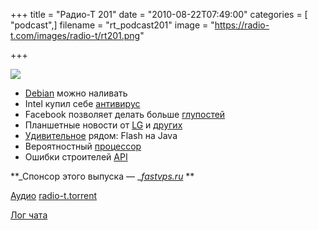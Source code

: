 +++
title = "Радио-Т 201"
date = "2010-08-22T07:49:00"
categories = [ "podcast",]
filename = "rt_podcast201"
image = "https://radio-t.com/images/radio-t/rt201.png"

+++

![](https://radio-t.com/images/radio-t/rt201.png)

- [Debian](http://digitizor.com/2010/08/16/happy-17th-birthday-debian-and-some-interesting-history/) можно наливать
- Intel купил себе [антивирус](http://www.osnews.com/story/23705/Intel_To_Acquire_McAfee)
- Facebook позволяет делать больше [глупостей](http://www.cnn.com/2010/TECH/social.media/08/19/cashmore.facebook.places/index.html)
- Планшетные новости от [LG](http://www.mobile-review.com/fullnews/main/2010/August/20.shtml#30437) и [других](http://itc.ua/node/48097)
- [Удивительное](http://www.opennet.ru/opennews/art.shtml?num=27680) рядом: Flash на Java
- Вероятностный [процессор](http://habrahabr.ru/blogs/hardware/102152/)
- Ошибки строителей [API](http://www.readwriteweb.com/cloud/2010/08/the-new-api-movement-may.php?utm_source=feedburner&utm_medium=feed&utm_campaign=Feed%3A+readwriteweb+%28ReadWriteWeb%29)

**_Спонсор этого выпуска — _[_fastvps.ru_](http://fastvps.ru/) **

[Аудио](https://archive.rucast.net/radio-t/media/rt_podcast201.mp3)
[radio-t.torrent](http://www.radio-t.com/torrents/rt_podcast201.mp3.torrent)

[Лог чата](http://chat.radio-t.com/logs/radio-t-201.html)
<audio src="https://archive.rucast.net/radio-t/media/rt_podcast201.mp3" preload="none"></audio>
